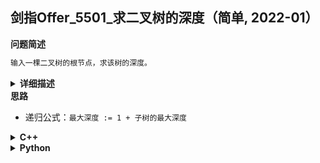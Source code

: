 ## 剑指Offer_5501_求二叉树的深度（简单, 2022-01）
<!--
{
    "tags": ["二叉树"],
    "source": "剑指Offer",
    "level": "简单",
    "number": "5501",
    "name": "求二叉树的深度",
    "companies": []
}
-->

<summary><b>问题简述</b></summary>

```txt
输入一棵二叉树的根节点，求该树的深度。
```

<details><summary><b>详细描述</b></summary>

```txt
输入一棵二叉树的根节点，求该树的深度。从根节点到叶节点依次经过的节点（含根、叶节点）形成树的一条路径，最长路径的长度为树的深度。

例如：
    给定二叉树 [3,9,20,null,null,15,7]，
    
        3
       / \
      9  20
        /  \
       15   7
    返回它的最大深度 3 。

提示：
    节点总数 <= 10000

来源：力扣（LeetCode）
链接：https://leetcode-cn.com/problems/er-cha-shu-de-shen-du-lcof
著作权归领扣网络所有。商业转载请联系官方授权，非商业转载请注明出处。
```

<!-- <div align="center"><img src="./_assets/xxx.png" height="300" /></div> -->

</details>


<summary><b>思路</b></summary>

- 递归公式：`最大深度 := 1 + 子树的最大深度`


<details><summary><b>C++</b></summary>

```cpp
/**
 * Definition for a binary tree node.
 * struct TreeNode {
 *     int val;
 *     TreeNode *left;
 *     TreeNode *right;
 *     TreeNode(int x) : val(x), left(NULL), right(NULL) {}
 * };
 */
class Solution {
public:
    int maxDepth(TreeNode* root) {
        if (root == NULL) return 0;

        return 1 + max(maxDepth(root->left), maxDepth(root->right));
    }
};
```

</details>


<details><summary><b>Python</b></summary>

```python
# Definition for a binary tree node.
# class TreeNode:
#     def __init__(self, x):
#         self.val = x
#         self.left = None
#         self.right = None

class Solution:
    def maxDepth(self, root: TreeNode) -> int:

        def dfs(node):
            if node is None:
                return 0

            return 1 + max(dfs(node.left), dfs(node.right))

        # def dfs(node):  # 可以看做是一个后序遍历的过程
        #     if node is None:
        #         return 0
            
        #     lh = dfs(node.left)
        #     # ...
        #     rh = dfs(node.right)
        #     # ...
        #     return 1 + max(lh, rh)

        return dfs(root)
```

</details>


